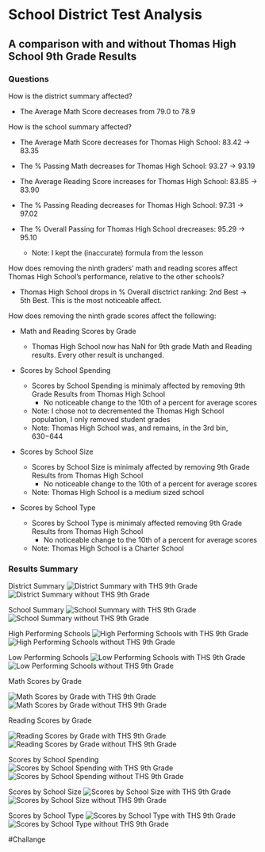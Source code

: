 # School District Test Analysis
## A comparison with and without Thomas High School 9th Grade Results

### Questions

How is the district summary affected?
- The Average Math Score decreases from 79.0 to 78.9

How is the school summary affected?
- The Average Math Score decreases for Thomas High School: 83.42 -> 83.35
- The % Passing Math decreases for Thomas High School: 93.27 -> 93.19

- The Average Reading Score increases for Thomas High School: 83.85 -> 83.90
- The % Passing Reading decreases for Thomas High School: 97.31 -> 97.02

- The % Overall Passing for Thomas High School drecreases: 95.29 -> 95.10
  - Note: I kept the (inaccurate) formula from the lesson

How does removing the ninth graders’ math and reading scores affect Thomas High School’s performance, relative to the other schools?
- Thomas High School drops in % Overall disctrict ranking: 2nd Best -> 5th Best. This is the most noticeable affect. 

How does removing the ninth grade scores affect the following:
- Math and Reading Scores by Grade
  - Thomas High School now has NaN for 9th grade Math and Reading results. Every other result is unchanged.

- Scores by School Spending
  - Scores by School Spending is minimaly affected by removing 9th Grade Results from Thomas High School
    - No noticeable change to the 10th of a percent for average scores
  - Note: I chose not to decremented the Thomas High School population, I only removed student grades 
  - Note: Thomas High School was, and remains, in the 3rd bin, $630-$644

- Scores by School Size
  - Scores by School Size is minimaly affected by removing 9th Grade Results from Thomas High School
    - No noticeable change to the 10th of a percent for average scores
  - Note: Thomas High School is a medium sized school

- Scores by School Type
  - Scores by School Type is minimaly affected removing 9th Grade Results from Thomas High School
    - No noticeable change to the 10th of a percent for average scores
  - Note: Thomas High School is a Charter School


### Results Summary
District Summary
![District Summary with THS 9th Grade](https://github.com/Calistic/School_Disctrict_Analysis/blob/master/Pictures/Disctrict%20Summary%20w%209.PNG)
![District Summary without THS 9th Grade](https://github.com/Calistic/School_Disctrict_Analysis/blob/master/Pictures/Disctrict%20Summary%20wo%209.PNG)

School Summary
![School Summary with THS 9th Grade](https://github.com/Calistic/School_Disctrict_Analysis/blob/master/Pictures/School%20Summary%20w%209.PNG)
![School Summary without THS 9th Grade](https://github.com/Calistic/School_Disctrict_Analysis/blob/master/Pictures/School%20Summary%20wo%209.PNG)

High Performing Schools
![High Performing Schools with THS 9th Grade](https://github.com/Calistic/School_Disctrict_Analysis/blob/master/Pictures/High%20Performing%20Schools%20w%209.PNG)
![High Performing Schools without THS 9th Grade](https://github.com/Calistic/School_Disctrict_Analysis/blob/master/Pictures/High%20Performing%20Schools%20wo%209.PNG)

Low Performing Schools
![Low Performing Schools with THS 9th Grade](https://github.com/Calistic/School_Disctrict_Analysis/blob/master/Pictures/Low%20Performing%20Schools%20w%209.PNG)
![Low Performing Schools without THS 9th Grade](https://github.com/Calistic/School_Disctrict_Analysis/blob/master/Pictures/Low%20Performing%20Schools%20wo%209.PNG)

Math Scores by Grade

![Math Scores by Grade with THS 9th Grade](https://github.com/Calistic/School_Disctrict_Analysis/blob/master/Pictures/Math%20Scores%20by%20Grade%20w%209.PNG)
![Math Scores by Grade without THS 9th Grade](https://github.com/Calistic/School_Disctrict_Analysis/blob/master/Pictures/Math%20Scores%20by%20Grade%20wo%209.PNG)

Reading Scores by Grade

![Reading Scores by Grade with THS 9th Grade](https://github.com/Calistic/School_Disctrict_Analysis/blob/master/Pictures/Reading%20Scores%20by%20Grade%20w%209.PNG)
![Reading Scores by Grade without THS 9th Grade](https://github.com/Calistic/School_Disctrict_Analysis/blob/master/Pictures/Reading%20Scores%20by%20Grade%20wo%209.PNG)

Scores by School Spending
![Scores by School Spending with THS 9th Grade](https://github.com/Calistic/School_Disctrict_Analysis/blob/master/Pictures/Scores%20by%20School%20Spending%20w%209.PNG)
![Scores by School Spending without THS 9th Grade](https://github.com/Calistic/School_Disctrict_Analysis/blob/master/Pictures/Scores%20by%20School%20Spending%20wo%209.PNG)

Scores by School Size
![Scores by School Size with THS 9th Grade](https://github.com/Calistic/School_Disctrict_Analysis/blob/master/Pictures/Scores%20by%20School%20Size%20w%209.PNG)
![Scores by School Size without THS 9th Grade](https://github.com/Calistic/School_Disctrict_Analysis/blob/master/Pictures/Scores%20by%20School%20Size%20wo%209.PNG)

Scores by School Type
![Scores by School Type with THS 9th Grade](https://github.com/Calistic/School_Disctrict_Analysis/blob/master/Pictures/Scores%20by%20School%20Type%20w%209.PNG)
![Scores by School Type without THS 9th Grade](https://github.com/Calistic/School_Disctrict_Analysis/blob/master/Pictures/Scores%20by%20School%20Type%20wo%209.PNG)


#Challange

